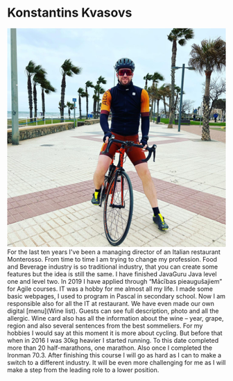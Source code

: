 # Konstantins Kvasovs
![This is image](https://github.com/VUMC-ATP1/konstantins.kvasovs/blob/master/img/1.jpg?raw=true)
For the last ten years I've been a managing director of an Italian restaurant Monterosso.  From time to time I am trying to change my profession. Food and Beverage industry is so traditional industry, that you can create some features but the idea is still the same. I have finished JavaGuru Java level one and level two.  In 2019 I have applied through “Mācības pieaugušajiem” for Agile courses. IT was a hobby for me almost all my life. I made some basic webpages, I used to program in Pascal in secondary school. Now I am responsible also for all the IT at restaurant. We have even made our own digital [menu](Wine list). Guests can see full description, photo and all the allergic. Wine card also has all the information about the wine – year, grape, region and also several sentences from the best sommeliers. 
For my hobbies I would say at this moment it is more about cycling. But before that when in 2016 I was 30kg heavier I started running. To this date completed more than 20 half-marathons, one marathon. Also once I completed the Ironman 70.3. 
After finishing this course I will go as hard as I can to make a switch  to a different industry. It will be even more challenging for me as I will make a step from the leading role to a lower position.
